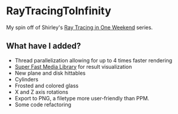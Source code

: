 # RayTracingToInfinity
My spin off of Shirley's [Ray Tracing in One Weekend](http://www.realtimerendering.com/raytracing/) series.
## What have I added?
- Thread parallelization allowing for up to 4 times faster rendering
- [Super Fast Media Library](https://www.sfml-dev.org/) for result visualization
- New plane and disk hittables
- Cylinders
- Frosted and colored glass
- X and Z axis rotations
- Export to PNG, a filetype more user-friendly than PPM.
- Some code refactoring
